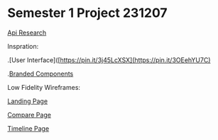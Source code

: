 # Semester 1 Project 231207
 
[Api Research](https://github.com/JoshuaDeKlerk/231207_DV200_Final_Semester-1_Joshua-De-Klerk/files/14371596/Api.Research.pdf)

Inspration:

.[User Interface]([https://pin.it/3j45LcXSX](https://pin.it/3OEehYU7C)

.[Branded Components](https://pin.it/3j45LcXSX)

Low Fidelity Wireframes:

[Landing Page](https://github.com/JoshuaDeKlerk/231207_DV200_Final_Semester-1_Joshua-De-Klerk/files/14371639/Landing.Page.pdf)

[Compare Page](https://github.com/JoshuaDeKlerk/231207_DV200_Final_Semester-1_Joshua-De-Klerk/files/14371648/Compare.Page.pdf)

[Timeline Page](https://github.com/JoshuaDeKlerk/231207_DV200_Final_Semester-1_Joshua-De-Klerk/files/14371640/Timeline.Page.pdf)
